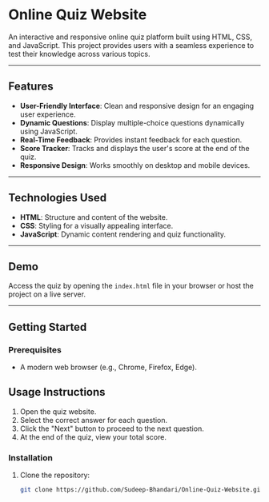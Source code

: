 # Online Quiz Website

An interactive and responsive online quiz platform built using HTML, CSS, and JavaScript. This project provides users with a seamless experience to test their knowledge across various topics.

---

## Features

- **User-Friendly Interface**: Clean and responsive design for an engaging user experience.
- **Dynamic Questions**: Display multiple-choice questions dynamically using JavaScript.
- **Real-Time Feedback**: Provides instant feedback for each question.
- **Score Tracker**: Tracks and displays the user's score at the end of the quiz.
- **Responsive Design**: Works smoothly on desktop and mobile devices.

---

## Technologies Used

- **HTML**: Structure and content of the website.
- **CSS**: Styling for a visually appealing interface.
- **JavaScript**: Dynamic content rendering and quiz functionality.

---

## Demo

Access the quiz by opening the `index.html` file in your browser or host the project on a live server.

---

## Getting Started

### Prerequisites

- A modern web browser (e.g., Chrome, Firefox, Edge).

## Usage Instructions
1. Open the quiz website.
2. Select the correct answer for each question.
3. Click the "Next" button to proceed to the next question.
4. At the end of the quiz, view your total score.


### Installation

1. Clone the repository:
   ```bash
   git clone https://github.com/Sudeep-Bhandari/Online-Quiz-Website.git











   
